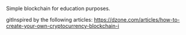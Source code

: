 Simple blockchain for education purposes. 

gitInspired by the following articles:
https://dzone.com/articles/how-to-create-your-own-cryptocurrency-blockchain-i

